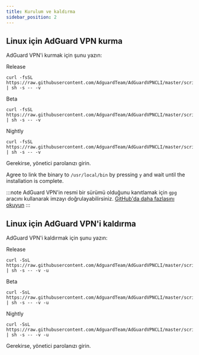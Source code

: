 ```yaml
---
title: Kurulum ve kaldırma
sidebar_position: 2
---
```


## Linux için AdGuard VPN kurma

AdGuard VPN'i kurmak için şunu yazın:

Release

```
curl -fsSL https://raw.githubusercontent.com/AdguardTeam/AdGuardVPNCLI/master/scripts/release/install.sh | sh -s -- -v
```

Beta

```
curl -fsSL https://raw.githubusercontent.com/AdguardTeam/AdGuardVPNCLI/master/scripts/beta/install.sh | sh -s -- -v
```

Nightly

```
curl -fsSL https://raw.githubusercontent.com/AdguardTeam/AdGuardVPNCLI/master/scripts/nightly/install.sh | sh -s -- -v
```

Gerekirse, yönetici parolanızı girin.

Agree to link the binary to `/usr/local/bin` by pressing `y` and wait until the installation is complete.

:::note
AdGuard VPN'in resmi bir sürümü olduğunu kanıtlamak için `gpg` aracını kullanarak imzayı doğrulayabilirsiniz. [GitHub'da daha fazlasını okuyun](https://github.com/AdguardTeam/AdGuardVPNCLI?tab=readme-ov-file#verify-releases)
:::

## Linux için AdGuard VPN'i kaldırma

AdGuard VPN'i kaldırmak için şunu yazın:

Release

```
curl -SsL https://raw.githubusercontent.com/AdguardTeam/AdGuardVPNCLI/master/scripts/release/install.sh | sh -s -- -v -u
```

Beta

```
curl -SsL https://raw.githubusercontent.com/AdguardTeam/AdGuardVPNCLI/master/scripts/beta/install.sh | sh -s -- -v -u
```

Nightly

```
curl -SsL https://raw.githubusercontent.com/AdguardTeam/AdGuardVPNCLI/master/scripts/nightly/install.sh | sh -s -- -v -u
```

Gerekirse, yönetici parolanızı girin.
